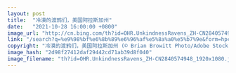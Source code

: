 ```yaml
---
layout: post
title:  "冷漠的渡鸦们，美国阿拉斯加州"
date:   "2021-10-28 16:00:00 +0800"
image_url: "http://cn.bing.com/th?id=OHR.UnkindnessRavens_ZH-CN2840574948_1920x1080.jpg&rf=LaDigue_1920x1080.jpg&pid=hp"
link: "/search?q=%e9%98%bf%e6%8b%89%e6%96%af%e5%8a%a0%e5%b7%9e&form=hpcapt&mkt=zh-cn"
copyright: "冷漠的渡鸦们，美国阿拉斯加州 (© Brian Browitt Photo/Adobe Stock)"
image_hash: "2d98f27412daf29442cd71ab39d8f040"
image_filename: "th?id=OHR.UnkindnessRavens_ZH-CN2840574948_1920x1080.jpg&rf=LaDigue_1920x1080.jpg&pid=hp"
---
```

